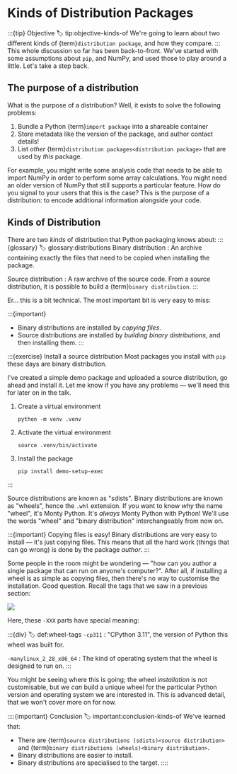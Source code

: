 # Kinds of Distribution Packages

:::{tip} Objective
:label: tip:objective-kinds-of
We're going to learn about two different kinds of {term}`distribution package`, and how they compare.
:::
This whole discussion so far has been back-to-front. We've started with some assumptions about `pip`, and NumPy, and used those to play around a little. Let's take a step back.

## The purpose of a distribution

What is the purpose of a distribution? Well, it exists to solve the following problems:

1. Bundle a Python {term}`import package` into a shareable container
2. Store metadata like the version of the package, and author contact details!
3. List _other_ {term}`distribution packages<distribution package>` that are used by _this_ package.

For example, you might write some analysis code that needs to be able to import NumPy in order to perform some array calculations. You might need an older version of NumPy that still supports a particular feature. How do you signal to your users that this is the case? This is the purpose of a distribution: to encode additional information alongside your code.

## Kinds of Distribution

There are two _kinds_ of distribution that Python packaging knows about:
:::{glossary}
:label: glossary:distributions
Binary distribution
: An archive containing exactly the files that need to be copied when installing the package.

Source distribution
: A raw archive of the source code. From a source distribution, it is possible to build a {term}`binary distribution`.
:::

Er... this is a bit technical. The most important bit is very easy to miss:

:::{important}

- Binary distributions are installed by _copying files_.
- Source distributions are installed by _building binary distributions_, and then installing them.
  :::

:::{exercise} Install a source distribution
Most packages you install with `pip` these days are binary distribution.

I've created a simple demo package and uploaded a source distribution, go ahead and install it. Let me know if you have any problems — we'll need this for later on in the talk.

1. Create a virtual environment
   ```shell
   python -m venv .venv
   ```
2. Activate the virtual environment
   ```shell
   source .venv/bin/activate
   ```
3. Install the package
   ```shell
   pip install demo-setup-exec
   ```

:::

Source distributions are known as "sdists". Binary distributions are known as "wheels", hence the `.whl` extension. If you want to know _why_ the name "wheel", it's Monty Python. It's _always_ Monty Python with Python! We'll use the words "wheel" and "binary distribution" interchangeably from now on.

:::{important} Copying files is easy!
Binary distributions are very easy to install — it's just copying files. This means that all the hard work (things that can go wrong) is done by the package _author_.
:::

Some people in the room might be wondering — "how can you author a single package that can run on anyone's computer?". After all, if installing a wheel is as simple as copying files, then there's no way to customise the installation. Good question. Recall the tags that we saw in a previous section:

![](#cell:numpy-zip-ls)

Here, these `-XXX` parts have special meaning:

:::{div}
:label: def:wheel-tags
`-cp311`
: "CPython 3.11", the version of Python this wheel was built for.

`-manylinux_2_28_x86_64`
: The kind of operating system that the wheel is designed to run on.
:::

You might be seeing where this is going; the wheel _installation_ is not customisable, but we _can_ build a unique wheel for the particular Python version and operating system we are interested in. This is advanced detail, that we won't cover more on for now.

::::{important} Conclusion
:label: important:conclusion-kinds-of
We've learned that:

- There are {term}`source distributions (sdists)<source distribution>` and {term}`binary distributions (wheels)<binary distribution>`.
- Binary distributions are easier to install.
- Binary distributions are specialised to the target.
  ::::

